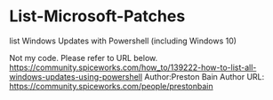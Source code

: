 # List-Microsoft-Patches
list Windows Updates with Powershell (including Windows 10)

Not my code. Please refer to URL below. 
https://community.spiceworks.com/how_to/139222-how-to-list-all-windows-updates-using-powershell
Author:Preston Bain
Author URL: https://community.spiceworks.com/people/prestonbain
